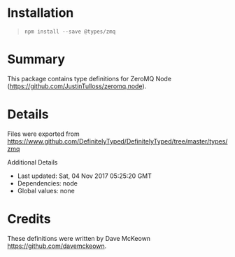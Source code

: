 # Installation
> `npm install --save @types/zmq`

# Summary
This package contains type definitions for ZeroMQ Node (https://github.com/JustinTulloss/zeromq.node).

# Details
Files were exported from https://www.github.com/DefinitelyTyped/DefinitelyTyped/tree/master/types/zmq

Additional Details
 * Last updated: Sat, 04 Nov 2017 05:25:20 GMT
 * Dependencies: node
 * Global values: none

# Credits
These definitions were written by Dave McKeown <https://github.com/davemckeown>.
